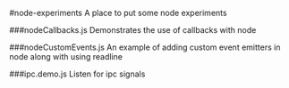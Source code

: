#node-experiments
A place to put some node experiments

###nodeCallbacks.js
Demonstrates the use of callbacks with node

###nodeCustomEvents.js
An example of adding custom event emitters in node along with using readline

###ipc.demo.js
Listen for ipc signals